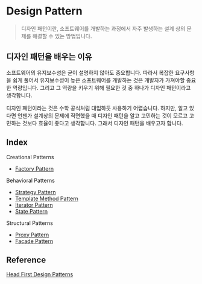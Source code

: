 # Design Pattern

> 디자인 패턴이란, 소프트웨어를 개발하는 과정에서 자주 발생하는 설계 상의 문제를 해결할 수 있는 방법입니다.


## 디자인 패턴을 배우는 이유

소프트웨어의 유지보수성은 굳이 설명하지 않아도 중요합니다. 따라서 복잡한 요구사항을 쉽게 풀어서 유지보수성이 높은 소프트웨어를 개발하는 것은 개발자가 가져야할 중요한 역량입니다. 그리고 그 역량을 키우기 위해 필요한 것 중 하나가 디자인 패턴이라고 생각합니다.

디자인 패턴이라는 것은 수학 공식처럼 대입하듯 사용하기 어렵습니다. 하지만, 알고 있다면 언젠가 설계상의 문제에 직면했을 때 디자인 패턴을 알고 고민하는 것이 모르고 고민하는 것보다 효율이 좋다고 생각합니다. 그래서 디자인 패턴을 배우고자 합니다.


## Index

Creational Patterns
- [Factory Pattern](./Factory%20Pattern.md)

Behavioral Patterns
- [Strategy Pattern](./Strategy%20Pattern.md)
- [Template Method Pattern](./Template%20method%20Pattern.md)
- [Iterator Pattern](./Iterator%20pattern.md)
- [State Pattern](./State%20pattern.md)

Structural Patterns
- [Proxy Pattern](./Proxy%20Pattern.md)
- [Facade Pattern](./Facade%20pattern.md)

## Reference

[Head First Design Patterns](https://www.aladin.co.kr/shop/wproduct.aspx?ItemId=582754)